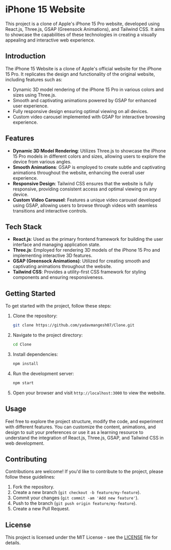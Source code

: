 # iPhone 15 Website

This project is a clone of Apple's iPhone 15 Pro website, developed using React.js, Three.js, GSAP (Greensock Animations), and Tailwind CSS. It aims to showcase the capabilities of these technologies in creating a visually appealing and interactive web experience.

## Introduction

The iPhone 15 Website is a clone of Apple's official website for the iPhone 15 Pro. It replicates the design and functionality of the original website, including features such as:

- Dynamic 3D model rendering of the iPhone 15 Pro in various colors and sizes using Three.js.
- Smooth and captivating animations powered by GSAP for enhanced user experience.
- Fully responsive design ensuring optimal viewing on all devices.
- Custom video carousel implemented with GSAP for interactive browsing experience.

## Features

- **Dynamic 3D Model Rendering**: Utilizes Three.js to showcase the iPhone 15 Pro models in different colors and sizes, allowing users to explore the device from various angles.
- **Smooth Animations**: GSAP is employed to create subtle and captivating animations throughout the website, enhancing the overall user experience.
- **Responsive Design**: Tailwind CSS ensures that the website is fully responsive, providing consistent access and optimal viewing on any device.
- **Custom Video Carousel**: Features a unique video carousel developed using GSAP, allowing users to browse through videos with seamless transitions and interactive controls.

## Tech Stack

- **React.js**: Used as the primary frontend framework for building the user interface and managing application state.
- **Three.js**: Employed for rendering 3D models of the iPhone 15 Pro and implementing interactive 3D features.
- **GSAP (Greensock Animations)**: Utilized for creating smooth and captivating animations throughout the website.
- **Tailwind CSS**: Provides a utility-first CSS framework for styling components and ensuring responsiveness.

## Getting Started

To get started with the project, follow these steps:

1. Clone the repository:

   ```bash
   git clone https://github.com/yadavmangesh07/Clone.git
   ```

2. Navigate to the project directory:

   ```bash
   cd Clone
   ```

3. Install dependencies:

   ```bash
   npm install
   ```

4. Run the development server:

   ```bash
   npm start
   ```

5. Open your browser and visit `http://localhost:3000` to view the website.

## Usage

Feel free to explore the project structure, modify the code, and experiment with different features. You can customize the content, animations, and design to suit your preferences or use it as a learning resource to understand the integration of React.js, Three.js, GSAP, and Tailwind CSS in web development.

## Contributing

Contributions are welcome! If you'd like to contribute to the project, please follow these guidelines:

1. Fork the repository.
2. Create a new branch (`git checkout -b feature/my-feature`).
3. Commit your changes (`git commit -am 'Add new feature'`).
4. Push to the branch (`git push origin feature/my-feature`).
5. Create a new Pull Request.

## License

This project is licensed under the MIT License - see the [LICENSE](LICENSE) file for details.
